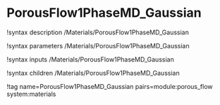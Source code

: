 # PorousFlow1PhaseMD_Gaussian

!syntax description /Materials/PorousFlow1PhaseMD_Gaussian

!syntax parameters /Materials/PorousFlow1PhaseMD_Gaussian

!syntax inputs /Materials/PorousFlow1PhaseMD_Gaussian

!syntax children /Materials/PorousFlow1PhaseMD_Gaussian

!tag name=PorousFlow1PhaseMD_Gaussian pairs=module:porous_flow system:materials
